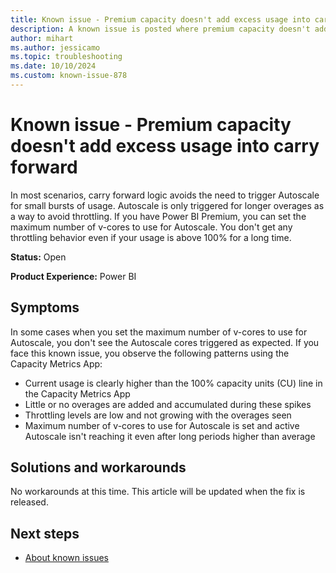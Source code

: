 ```yaml
---
title: Known issue - Premium capacity doesn't add excess usage into carry forward
description: A known issue is posted where premium capacity doesn't add excess usage into carry forward
author: mihart
ms.author: jessicamo
ms.topic: troubleshooting  
ms.date: 10/10/2024
ms.custom: known-issue-878
---
```


# Known issue - Premium capacity doesn't add excess usage into carry forward

In most scenarios, carry forward logic avoids the need to trigger Autoscale for small bursts of usage. Autoscale is only triggered for longer overages as a way to avoid throttling. If you have Power BI Premium, you can set the maximum number of v-cores to use for Autoscale. You don't get any throttling behavior even if your usage is above 100% for a long time.

**Status:** Open

**Product Experience:** Power BI

## Symptoms

In some cases when you set the maximum number of v-cores to use for Autoscale, you don't see the Autoscale cores triggered as expected. If you face this known issue, you observe the following patterns using the Capacity Metrics App:

- Current usage is clearly higher than the 100% capacity units (CU) line in the Capacity Metrics App
- Little or no overages are added and accumulated during these spikes
- Throttling levels are low and not growing with the overages seen
- Maximum number of v-cores to use for Autoscale is set and active Autoscale isn't reaching it even after long periods higher than average

## Solutions and workarounds

No workarounds at this time. This article will be updated when the fix is released.

## Next steps

- [About known issues](https://support.fabric.microsoft.com/known-issues)
